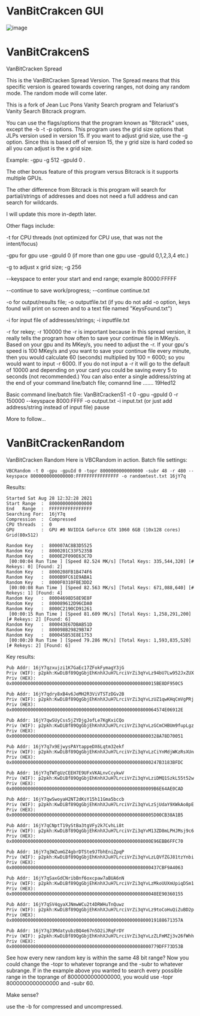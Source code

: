 # VanBitCrakcen GUI

![image](https://github.com/Mizogg/VanBitCracken-GUI/assets/88630056/8e121c61-28dd-4a9b-a683-ac9e0e54d0e0)

# VanBitCrakcenS
VanBitCracken Spread

This is the VanBitCracken Spread Version. The Spread means that this specific version is geared towards covering ranges, not doing any random mode.  The random mode will come later.

This is a fork of Jean Luc Pons Vanity Search program and Telariust's Vanity Search Bitcrack program.  

You can use the flags/options that the program known as "Bitcrack" uses, except the -b -t -p options.  This program uses the grid size options that JLPs version used in version 15.  If you want to adjust grid size, use the -g option.  Since this is based off of version 15, the y grid size is hard coded so all you can adjust is the x grid size.

Example: -gpu -g 512 -gpuId 0 .

The other bonus feature of this program versus Bitcrack is it supports multiple GPUs.

The other difference from Bitcrack is this program will search for partial/strings of addresses and does not need a full address and can search for wildcards.

I will update this more in-depth later.

Other flags include:

-t for CPU threads (not optimized for CPU use, that was not the intent/focus)

-gpu for gpu use
-gpuId 0 (if more than one gpu use -gpuId 0,1,2,3,4  etc.)

-g to adjust x grid size; -g 256

--keyspace to enter your start and end range; example 80000:FFFFF

--continue to save work/progress; --continue continue.txt

-o for output/results file; -o outputfile.txt (if you do not add -o option, keys found will print on screen and to a text file named "KeysFound.txt")

-i for input file of addresses/strings; -i inputfile.txt

-r for rekey; -r 100000
the -r is important because in this spread version, it really tells the program how often to save your continue file in MKey/s. Based on your gpu and its MKey/s, you need to adjust the -r.  If your gpu's speed is 100 MKey/s and you want to save your continue file every minute, then you would calculate 60 (seconds) multiplied by 100 = 6000; so you would want to input -r 6000. If you do not input a -r it will go to the default of 10000 and depending on your card you could be saving every 5 to seconds (not recommended.)
You can also enter a single address/string at the end of your command line/batch file; comannd line ....... 19Hed12

Basic command line/batch file:
VanBitCrackenS1 -t 0 -gpu -gpuId 0 -r 150000 --keyspace 8000:FFFF -o output.txt -i input.txt (or just add address/string instead of input file)
pause

More to follow...


# VanBitCrackenRandom
VanBitCracken Random
Here is VBCRandom in action.
Batch file settings:
```
VBCRandom -t 0 -gpu -gpuId 0 -topr 8000000000000000 -subr 48 -r 480 --keyspace 8000000000000000:FFFFFFFFFFFFFFFF -o randomtest.txt 16jY7q
```

Results:
```
Started Sat Aug 28 12:32:28 2021
Start Range  :  8000000000000000
End   Range  :  FFFFFFFFFFFFFFFF
Searching For:  16jY7q
Compression  :  Compressed
CPU threads  :  0
GPU          :  GPU #0 NVIDIA GeForce GTX 1060 6GB (10x128 cores) Grid(80x512)

Random Key   :  800007AC8B3D5525
Random Key   :  8000201C33F5235B
Random Key   :  8000E2F090E63C7D
 [00:00:04 Run Time ] [Speed 82.524 MK/s] [Total Keys: 335,544,320] [# Rekeys: 0] [Found: 2]
Random Key   :  8000208FB1B474F6
Random Key   :  8000B9FC61E9ABA1
Random Key   :  8000F0310FBE3DD2
 [00:00:08 Run Time ] [Speed 82.563 MK/s] [Total Keys: 671,088,640] [# Rekeys: 1] [Found: 4]
Random Key   :  80004698D58E9E8F
Random Key   :  800089612D96CDA0
Random Key   :  8000C2190CD91261
 [00:00:15 Run Time ] [Speed 81.609 MK/s] [Total Keys: 1,258,291,200] [# Rekeys: 2] [Found: 6]
Random Key   :  800043E67DBAB51D
Random Key   :  800098B29829B7A7
Random Key   :  800045B53E8E1753
 [00:00:20 Run Time ] [Speed 79.286 MK/s] [Total Keys: 1,593,835,520] [# Rekeys: 2] [Found: 6]
 ```

Key results:
```
Pub Addr: 16jY7qzxujzi1K7GaEc17ZFokFymagY3jG
Priv (WIF): p2pkh:KwDiBf89QgGbjEhKnhXJuH7LrciVrZi3qYvLz94bU7Lw952JxZUX
Priv (HEX): 0x000000000000000000000000000000000000000000000000800015BE8DF950C5

Pub Addr: 16jY7qdry8xB4v6JeMH2R3ViVTSTzDGv2B
Priv (WIF): p2pkh:KwDiBf89QgGbjEhKnhXJuH7LrciVrZi3qYvLzUZ1qwKHqCmVgPRj
Priv (HEX): 0x000000000000000000000000000000000000000000000000800064574E06912E

Pub Addr: 16jY7qwSUyCss5jZYDjgJofLe7KgKxiCQo
Priv (WIF): p2pkh:KwDiBf89QgGbjEhKnhXJuH7LrciVrZi3qYvLzGCmCHBUm9fupLgz
Priv (HEX): 0x0000000000000000000000000000000000000000000000008000328A78D70051

Pub Addr: 16jY7q7x9EjwysPAYtappeDX6Lqtm32ekf
Priv (WIF): p2pkh:KwDiBf89QgGbjEhKnhXJuH7LrciVrZi3qYvLzCiYnMdjWKzRsXUn
Priv (HEX): 0x0000000000000000000000000000000000000000000000008000247B3183BFDC

Pub Addr: 16jY7qTWTgUzCEEH7E9UFxVKALnvCcykwV
Priv (WIF): p2pkh:KwDiBf89QgGbjEhKnhXJuH7LrciVrZi3qYvLziDMQ1SzkL55t52w
Priv (HEX): 0x00000000000000000000000000000000000000000000000080009B6E64AE0CAD

Pub Addr: 16jY7qwSwoyaH2NT2dKsY15h11Gma5bccb
Priv (WIF): p2pkh:KwDiBf89QgGbjEhKnhXJuH7LrciVrZi3qYvLzSjUdaY9XWkAo8pE
Priv (HEX): 0x00000000000000000000000000000000000000000000000080005D00CB38A1B5

Pub Addr: 16jY7qCNptT19yStBa3tgVFy2k7CvhLi8t
Priv (WIF): p2pkh:KwDiBf89QgGbjEhKnhXJuH7LrciVrZi3qYvM13ZD8mLPHJMsj9c6
Priv (HEX): 0x0000000000000000000000000000000000000000000000008000E96EBB6FFC70

Pub Addr: 16jY7q3WZumGZ4gbrDTSte9JTbhEniZpqP
Priv (WIF): p2pkh:KwDiBf89QgGbjEhKnhXJuH7LrciVrZi3qYvLzLQVfZGJ81tzYnbi
Priv (HEX): 0x0000000000000000000000000000000000000000000000008000437CBF9A4063

Pub Addr: 16jY7qSaxGdCNribBnf6oxcpaw7aBUA6nN
Priv (WIF): p2pkh:KwDiBf89QgGbjEhKnhXJuH7LrciVrZi3qYvLzMkoUUXmUpiqDSm1
Priv (HEX): 0x000000000000000000000000000000000000000000000000800048EE90360155

Pub Addr: 16jY7qSV4qyaXJNmwWCu2t4DRWHuTnQuwz
Priv (WIF): p2pkh:KwDiBf89QgGbjEhKnhXJuH7LrciVrZi3qYvLz9toCoHuQiZuBD2p
Priv (HEX): 0x000000000000000000000000000000000000000000000000800019188671357A

Pub Addr: 16jY7qJ3MdatyubzBQ4e67n5D2iJRqFrDY
Priv (WIF): p2pkh:KwDiBf89QgGbjEhKnhXJuH7LrciVrZi3qYvLzZLFmMZj3v26fWhh
Priv (HEX): 0x0000000000000000000000000000000000000000000000008000779DFF73D53B
```

See how every new random key is within the same 48 bit range? Now you could change the -topr to whatever toprange and the -subr to whatever subrange. If in the example above you wanted to search every possible range in the toprange of 8000000000000000, you would use -topr 8000000000000000 and -subr 60.

Make sense?

use the -b for compressed and uncompressed.
